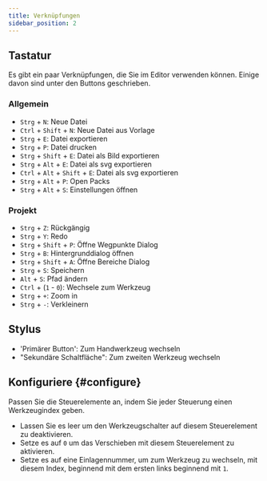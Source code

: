 ```yaml
---
title: Verknüpfungen
sidebar_position: 2
---
```


## Tastatur

Es gibt ein paar Verknüpfungen, die Sie im Editor verwenden können.
Einige davon sind unter den Buttons geschrieben.

### Allgemein

- `Strg` + `N`: Neue Datei
- `Ctrl` + `Shift` + `N`: Neue Datei aus Vorlage
- `Strg` + `E`: Datei exportieren
- `Strg` + `P`: Datei drucken
- `Strg` + `Shift` + `E`: Datei als Bild exportieren
- `Strg` + `Alt` + `E`: Datei als svg exportieren
- `Ctrl` + `Alt` + `Shift` + `E`: Datei als svg exportieren
- `Strg` + `Alt` + `P`: Open Packs
- `Strg` + `Alt` + `S`: Einstellungen öffnen

### Projekt

- `Strg` + `Z`: Rückgängig
- `Strg` + `Y`: Redo
- `Strg` + `Shift` + `P`: Öffne Wegpunkte Dialog
- `Strg` + `B`: Hintergrunddialog öffnen
- `Strg` + `Shift` + `A`: Öffne Bereiche Dialog
- `Strg` + `S`: Speichern
- `Alt` + `S`: Pfad ändern
- `Ctrl` + (`1` - `0`): Wechsele zum Werkzeug
- `Strg` + `+`: Zoom in
- `Strg` + `-`: Verkleinern

## Stylus

- 'Primärer Button': Zum Handwerkzeug wechseln
- "Sekundäre Schaltfläche": Zum zweiten Werkzeug wechseln

## Konfiguriere {#configure}

Passen Sie die Steuerelemente an, indem Sie jeder Steuerung einen Werkzeugindex geben.

- Lassen Sie es leer um den Werkzeugschalter auf diesem Steuerelement zu deaktivieren.
- Setze es auf `0` um das Verschieben mit diesem Steuerelement zu aktivieren.
- Setze es auf eine Einlagennummer, um zum Werkzeug zu wechseln, mit diesem Index, beginnend mit dem ersten links beginnend mit `1`.
